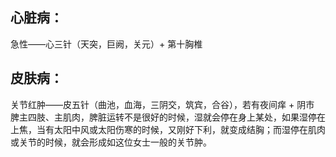 




## 心脏病：
急性——心三针（天突，巨阙，关元）+ 第十胸椎



## 皮肤病：
关节红肿——皮五针（曲池，血海，三阴交，筑宾，合谷），若有夜间痒 + 阴市
	脾主四肢、主肌肉，脾脏运转不是很好的时候，湿就会停在身上某处，如果湿停在上焦，当有太阳中风或太阳伤寒的时候，又刚好下利，就变成结胸；而湿停在肌肉或关节的时候，就会形成如这位女士一般的关节肿。







